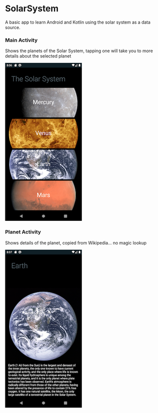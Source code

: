 # SolarSystem

A basic app to learn Android and Kotlin using the solar system as a data source.

### Main Activity

Shows the planets of the Solar System, tapping one will take you to more details about the selected planet

![Main](resources/images/main.png)

### Planet Activity

Shows details of the planet, copied from Wikipedia... no magic lookup

![Planet](resources/images/planet.png)